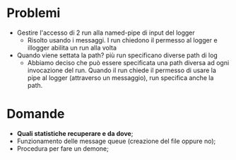 # Problemi
- Gestire l'accesso di 2 run alla named-pipe di input del logger
    + Risolto usando i messaggi. I run chiedono il permesso al logger e illogger abilita un run alla volta
- Quando viene settata la path? più run specificano diverse path di log
    + Abbiamo deciso che può essere specificata una path diversa ad ogni invocazione del run. Quando il run chiede il permesso di usare la pipe al logger (attraverso un messaggio), run specifica anche la path.


# Domande
- **Quali statistiche recuperare e da dove**;
- Funzionamento delle message queue (creazione del file oppure no);
- Procedura per fare un demone;